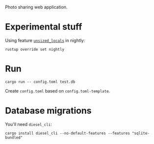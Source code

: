 Photo sharing web application.

Experimental stuff
==================
Using feature [`unsized_locals`] in nightly:

    rustup override set nightly

[`unsized_locals`]: https://doc.rust-lang.org/beta/unstable-book/language-features/unsized-locals.html

Run
===
    cargo run -- config.toml test.db

Create `config.toml` based on `config.toml-template`.

Database migrations
===================
You'll need `diesel_cli`:

    cargo install diesel_cli --no-default-features --features "sqlite-bundled"
